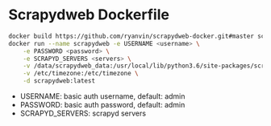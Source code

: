 # Scrapydweb Dockerfile

```bash
docker build https://github.com/ryanvin/scrapydweb-docker.git#master scrapydweb:latest
docker run --name scrapydweb -e USERNAME <username> \
    -e PASSWORD <password> \
    -e SCRAPYD_SERVERS <servers> \
    -v /data/scrapydweb_data:/usr/local/lib/python3.6/site-packages/scrapydweb/data \
    -v /etc/timezone:/etc/timezone \
    -d scrapydweb:latest
```

- USERNAME: basic auth username, default: admin
- PASSWORD: basic auth password, default: admin
- SCRAPYD_SERVERS: scrapyd servers
